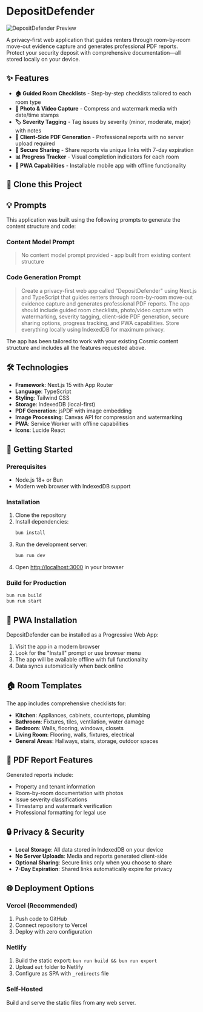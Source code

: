 # DepositDefender

![DepositDefender Preview](https://images.unsplash.com/photo-1560448204-e02f11c3d0e2?w=1200&h=300&fit=crop&auto=format)

A privacy-first web application that guides renters through room-by-room move-out evidence capture and generates professional PDF reports. Protect your security deposit with comprehensive documentation—all stored locally on your device.

## ✨ Features

- **🏠 Guided Room Checklists** - Step-by-step checklists tailored to each room type
- **📸 Photo & Video Capture** - Compress and watermark media with date/time stamps
- **🏷️ Severity Tagging** - Tag issues by severity (minor, moderate, major) with notes
- **📄 Client-Side PDF Generation** - Professional reports with no server upload required
- **🔗 Secure Sharing** - Share reports via unique links with 7-day expiration
- **📊 Progress Tracker** - Visual completion indicators for each room
- **📱 PWA Capabilities** - Installable mobile app with offline functionality

## 🚀 Clone this Project

<!-- CLONE_PROJECT_BUTTON -->

## 💡 Prompts

This application was built using the following prompts to generate the content structure and code:

### Content Model Prompt

> No content model prompt provided - app built from existing content structure

### Code Generation Prompt

> Create a privacy-first web app called "DepositDefender" using Next.js and TypeScript that guides renters through room-by-room move-out evidence capture and generates professional PDF reports. The app should include guided room checklists, photo/video capture with watermarking, severity tagging, client-side PDF generation, secure sharing options, progress tracking, and PWA capabilities. Store everything locally using IndexedDB for maximum privacy.

The app has been tailored to work with your existing Cosmic content structure and includes all the features requested above.

## 🛠️ Technologies

- **Framework**: Next.js 15 with App Router
- **Language**: TypeScript
- **Styling**: Tailwind CSS
- **Storage**: IndexedDB (local-first)
- **PDF Generation**: jsPDF with image embedding
- **Image Processing**: Canvas API for compression and watermarking
- **PWA**: Service Worker with offline capabilities
- **Icons**: Lucide React

## 🚀 Getting Started

### Prerequisites

- Node.js 18+ or Bun
- Modern web browser with IndexedDB support

### Installation

1. Clone the repository
2. Install dependencies:
   ```bash
   bun install
   ```
3. Run the development server:
   ```bash
   bun run dev
   ```
4. Open [http://localhost:3000](http://localhost:3000) in your browser

### Build for Production

```bash
bun run build
bun run start
```

## 📱 PWA Installation

DepositDefender can be installed as a Progressive Web App:

1. Visit the app in a modern browser
2. Look for the "Install" prompt or use browser menu
3. The app will be available offline with full functionality
4. Data syncs automatically when back online

## 🏠 Room Templates

The app includes comprehensive checklists for:

- **Kitchen**: Appliances, cabinets, countertops, plumbing
- **Bathroom**: Fixtures, tiles, ventilation, water damage
- **Bedroom**: Walls, flooring, windows, closets
- **Living Room**: Flooring, walls, fixtures, electrical
- **General Areas**: Hallways, stairs, storage, outdoor spaces

## 📄 PDF Report Features

Generated reports include:

- Property and tenant information
- Room-by-room documentation with photos
- Issue severity classifications
- Timestamp and watermark verification
- Professional formatting for legal use

## 🔒 Privacy & Security

- **Local Storage**: All data stored in IndexedDB on your device
- **No Server Uploads**: Media and reports generated client-side
- **Optional Sharing**: Secure links only when you choose to share
- **7-Day Expiration**: Shared links automatically expire for privacy

## 🌐 Deployment Options

### Vercel (Recommended)
1. Push code to GitHub
2. Connect repository to Vercel
3. Deploy with zero configuration

### Netlify
1. Build the static export: `bun run build && bun run export`
2. Upload `out` folder to Netlify
3. Configure as SPA with `_redirects` file

### Self-Hosted
Build and serve the static files from any web server.
